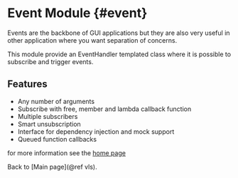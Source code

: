 # Event Module {#event}

Events are the backbone of GUI applications but they are also very useful in other application where you want separation of concerns.

This module provide an EventHandler templated class where it is possible to subscribe and trigger events.

## Features
 * Any number of arguments
 * Subscribe with free, member and lambda callback function
 * Multiple subscribers
 * Smart unsubscription
 * Interface for dependency injection and mock support
 * Queued function callbacks

for more information see the [home page](http://www.vilaversoftware.dk/#/eventModule)

Back to [Main page](@ref vls).
